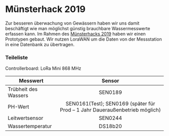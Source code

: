 # Münsterhack 2019

Zur besseren überwachung von Gewässern haben wir uns damit beschäftigt wie man möglichst günstig brauchbare Wassermesswerte erfassen kann. Im Rahmen des [Münsterhacks 2019](http://www.muensterhack.de/) haben wir einen Prototypen gebaut. Wir nutzen LoraWAN um die Daten von der Messstation in eine Datenbank zu übertragen.

### Teileliste
Controllerboard: LoRa Mini 868 MHz        

| Messwert             | Sensor        |
| -------------------- |:-------------:|
| Trübheit des Wassers | SEN0189       |
| PH-Wert              | SEN0161(Test); SEN0169 (später für Prod – 1 Jahr Daueraußenbetrieb möglich) |
| Leitwertsensor       | SEN0244       |
| Wassertemperatur     | DS18b20       |
